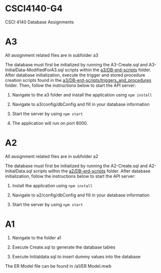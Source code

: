 
#  CSCI4140-G4


CSCI 4140 Database Assignments

#  A3


All assignment related files are in subfolder a3

 The database must first be initialized by running the A3-Create.sql and A3-InitialData-ModifiedForA3.sql scripts within the [a3/DB-erd-scripts](https://git.cs.dal.ca/jcheung/csci4140-g4/-/tree/master/a3/DB-erd-scripts) folder. After database initialization, execute the trigger and stored procedure creation scripts found in the [a3/DB-erd-scripts/triggers_and_procedures](https://git.cs.dal.ca/jcheung/csci4140-g4/-/tree/master/a3/DB-erd-scripts/triggers_and_procedures) folder. Then, follow the instructions below to start the API server:

1.  Navigate to the a3 folder and install the application using `npm install`

2.  Navigate to a3/config/dbConfig and fill in your database information

3.  Start the server by using `npm start`

4. The application will run on port 8000.

#  A2


All assignment related files are in subfolder a2

 The database must first be initialized by running the A2-Create.sql and A2-InitialData.sql scripts within the [a2/DB-erd-scripts](https://git.cs.dal.ca/jcheung/csci4140-g4/-/tree/master/a2/DB-erd-scripts) folder. After database initialization, follow the instructions below to start the API server:

1.  Install the application using `npm install`

2.  Navigate to a2/config/dbConfig and fill in your database information

3.  Start the server by using `npm start`


#  A1


1.  Navigate to the folder a1

2.  Execute Create.sql to generate the database tables

3.  Execute Initialdata.sql to insert dummy values into the database

The ER Model file can be found in /a1/ER Model.mwb